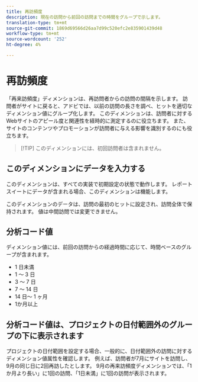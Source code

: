 ```yaml
---
title: 再訪頻度
description: 現在の訪問から前回の訪問までの時間をグループで示します。
translation-type: tm+mt
source-git-commit: 1869d69566d26aa7d99c520efc2e835901439d48
workflow-type: tm+mt
source-wordcount: '252'
ht-degree: 4%

---
```



# 再訪頻度

「再来訪頻度」ディメンションは、再訪問者からの訪問の間隔を示します。 訪問者がサイトに戻ると、アドビでは、以前の訪問の長さを調べ、ヒットを適切なディメンション値にグループ化します。 このディメンションは、訪問者に対するWebサイトのアピール度と関連性を経時的に測定するのに役立ちます。 また、サイトのコンテンツやプロモーションが訪問者に与える影響を識別するのにも役立ちます。

>[!TIP] このディメンションには、初回訪問者は含まれません。

## このディメンションにデータを入力する

このディメンションは、すべての実装で初期設定の状態で動作します。 レポートスイートにデータが含まれる場合、このディメンションは機能します。

このディメンションのデータは、訪問の最初のヒットに設定され、訪問全体で保持されます。 値は中間訪問では変更できません。

## 分析コード値

ディメンション値には、前回の訪問からの経過時間に応じて、時間ベースのグループが含まれます。

* 1 日未満
* 1 ～ 3 日
* 3 ～ 7 日
* 7 ～ 14 日
* 14 日～ 1 ヶ月
* 1か月以上

## 分析コード値は、プロジェクトの日付範囲外のグループの下に表示されます

プロジェクトの日付範囲を設定する場合、一般的に、日付範囲外の訪問に対するディメンション値属性を確認します。 例えば、訪問者が7月にサイトを訪問し、9月の同じ日に2回再訪したとします。 9月の再来訪頻度ディメンションでは、「1か月より長い」に1回の訪問、「1日未満」に1回の訪問が表示されます。